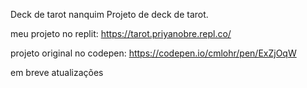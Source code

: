 Deck de tarot nanquim
Projeto de deck de tarot.

meu projeto no replit: https://tarot.priyanobre.repl.co/

projeto original no codepen: https://codepen.io/cmlohr/pen/ExZjOqW

em breve atualizações

